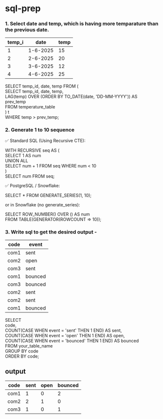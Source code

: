 # sql-prep


### 1. Select date and temp, which is having more temparature than the previous date.
temp_i | date     | temp
-------|----------|--------
1      | 1-6-2025 | 15
2      | 2-6-2025 | 20
3      | 3-6-2025 | 12
4      | 4-6-2025 | 25

SELECT 
    temp_id,
    date,
    temp
FROM (\
    SELECT 
        temp_id,
        date,
        temp,\
        LAG(temp) OVER (ORDER BY TO_DATE(date, 'DD-MM-YYYY')) AS prev_temp\
    FROM temperature_table\
) t\
WHERE temp > prev_temp;


### 2. Generate 1 to 10 sequence 


✅ Standard SQL (Using Recursive CTE):

WITH RECURSIVE seq AS (\
    SELECT 1 AS num\
    UNION ALL\
    SELECT num + 1 FROM seq WHERE num < 10\
)\
SELECT num FROM seq;

✅ PostgreSQL / Snowflake:

SELECT * FROM GENERATE_SERIES(1, 10);

or in Snowflake (no generate_series):

SELECT ROW_NUMBER() OVER () AS num\
FROM TABLE(GENERATOR(ROWCOUNT => 10));


### 3. Write sql to get the desired output - 

code   | event 
-------|------
com1   | sent  
com2   | open
com3   | sent
com1   | bounced
com3   | bounced
com2   | sent
com2   | sent
com1   | bounced


SELECT \
    code,\
    COUNT(CASE WHEN event = 'sent' THEN 1 END) AS sent,\
    COUNT(CASE WHEN event = 'open' THEN 1 END) AS open,\
    COUNT(CASE WHEN event = 'bounced' THEN 1 END) AS bounced\
FROM your_table_name\
GROUP BY code\
ORDER BY code;


output 
-----------------------------
code   | sent | open | bounced
-------|------|------|--------
com1   | 1    | 0    | 2
com2   | 2    | 1    | 0
com3   | 1    | 0    | 1
